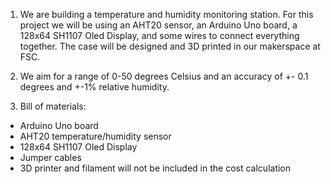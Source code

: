 1. We are building a temperature and humidity monitoring station. 
For this project we will be using an AHT20 sensor, an Arduino Uno board, a 128x64 SH1107 Oled Display, and some wires to connect everything together.
The case will be designed and 3D printed in our makerspace at FSC.

2. We aim for a range of 0-50 degrees Celsius and an accuracy of +- 0.1 degrees and +-1% relative humidity.

3. Bill of materials:
- Arduino Uno board
- AHT20 temperature/humidity sensor
- 128x64 SH1107 Oled Display
- Jumper cables
- 3D printer and filament will not be included in the cost calculation


